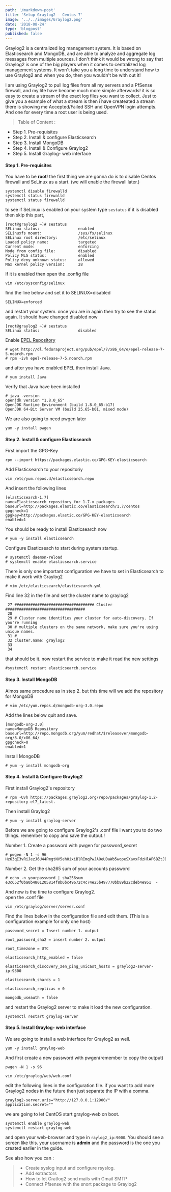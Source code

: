 ```yaml
---
path: '/markdown-post'
title: 'Setup Graylog2 - Centos 7'
image: '../../images/Graylog2.png'
date: '2018-08-24'
type: 'blogpost'
published: false 
---
```


Graylog2 is a centralized log management system. It is based on Elasticsearch
and MongoDB, and are able to analyze and aggregate log messages from multiple sources.
I don't think it would be wrong to say that Graylog2 is one of the big players when
it comes to centralized log management systems.
It won't take you a long time to understand how to use Graylog2 and when you do, then
you wouldn't be with out it!

I am using Graylog2 to pull log files from all my servers and a PfSense firewall,
and my life have become much more simple afterwards! it is so easy to create a stream of the exact log files you want to collect.
Just to give you a example of what a stream is then i have createated a stream
there is showing me Accepted/Failed SSH and OpenVPN login attempts. And one for every
time a root user is being used.   

> Table of Content :
- Step 1. Pre-requisites
- Step 2. Install & configure Elasticsearch
- Step 3. Install MongoDB
- Step 4. Install & Configure Graylog2
- Step 5. Install Graylog- web interface

#### Step 1. Pre-requisites
You have to be **root**!
the first thing we are gonna do is to disable Centos firewall and SeLinux as a start. (we will enable the firewall  later.)
```
systemctl disable firewalld
systemctl status firewalld
systemctl status firewalld
```
to see if SeLinux is enabled on your system type `sestatus` if it is disabled then skip this part,
```
[root@graylog2 ~]# sestatus
SELinux status:                 enabled
SELinuxfs mount:                /sys/fs/selinux
SELinux root directory:         /etc/selinux
Loaded policy name:             targeted
Current mode:                   enforcing
Mode from config file:          disabled
Policy MLS status:              enabled
Policy deny_unknown status:     allowed
Max kernel policy version:      28

```
If it is enabled then open the .config file
```
vim /etc/sysconfig/selinux
```
find the line below and set it to SELINUX=disabled
```
SELINUX=enforced
```
and restart your system. once you are in again then try to see the status again. It should have changed disabled now
```
[root@graylog2 ~]# sestatus
SELinux status:                 disabled
```
Enable [EPEL Repository](https://fedoraproject.org/wiki/EPEL)
```
# wget http://dl.fedoraproject.org/pub/epel/7/x86_64/e/epel-release-7-5.noarch.rpm
# rpm -ivh epel-release-7-5.noarch.rpm
```
and after you have enabled EPEL then install Java.
```
# yum install Java
```
Verify that Java have been installed
```
# java -version
openjdk version "1.8.0_65"
OpenJDK Runtime Environment (build 1.8.0_65-b17)
OpenJDK 64-Bit Server VM (build 25.65-b01, mixed mode)
```

We are also going to need pwgen later
```
yum -y install pwgen
```
#### Step 2. Install & configure Elasticsearch

First import the GPG-Key
```
rpm --import https://packages.elastic.co/GPG-KEY-elasticsearch
```
Add Elasticsearch to your repositoriy
```
vim /etc/yum.repos.d/elasticsearch.repo
```
And insert the following lines
```
[elasticsearch-1.7]
name=Elasticsearch repository for 1.7.x packages
baseurl=http://packages.elastic.co/elasticsearch/1.7/centos
gpgcheck=1
gpgkey=http://packages.elastic.co/GPG-KEY-elasticsearch
enabled=1
```
You should be ready to install Elasticsearch now
```
# yum -y install elasticsearch
```
Configure Elasticseach to start during system startup.
```
# systemctl daemon-reload
# systemctl enable elasticsearch.service
```

There is only one important configuration we have to set in Elasticsearch
to make it work with Graylog2
```
# vim /etc/elasticsearch/elasticsearch.yml
```
Find line 32 in the file and set the cluster name to graylog2
```
 27 ################################### Cluster ###################################
 28
 29 # Cluster name identifies your cluster for auto-discovery. If you're running
 30 # multiple clusters on the same network, make sure you're using unique names.
 31 #
 32 cluster.name: graylog2
 33
 34
```

that should be it. now restart the service to make it read the new settings
```
#systemctl restart elasticsearch.service
```

#### Step 3. Install MongoDB

Almos same procedure as in step 2. but this time will we add the repository
for MongoDB

```
# vim /etc/yum.repos.d/mongodb-org-3.0.repo

```
Add the lines below quit and save.
```
[mongodb-org-3.0]
name=MongoDB Repository
baseurl=http://repo.mongodb.org/yum/redhat/$releasever/mongodb-org/3.0/x86_64/
gpgcheck=0
enabled=1
```
Install MongoDB

```
# yum -y install mongodb-org
```

#### Step 4. Install & Configure Graylog2

First install Graylog2's repository
```
# rpm -Uvh https://packages.graylog2.org/repo/packages/graylog-1.2-repository-el7_latest.
```
Then install Graylog2
```
# yum -y install graylog-server
```

Before we are going to configure Graylog2's .conf file i want you to do two things.
remember to copy and save the output.!

Number 1. Create a password with pwgen for password_secret

```
# pwgen -N 1 -s 96
Hz63qI3vRiJezJ6U44PmgtNV5eh0ixiBlRImqPwJAOeUDaWb5wopeSXavxFdzHlAP6BZtJBol8fdHqDjrOCoUq2fczBGhud6
```

Number 2. Get  the sha265 sum of your accounts password

```
# echo -n yourpassword | sha256sum
e3c652f0ba0b4801205814f8b6bc49672c4c74e25b497770bb89b22cdeb4e951  -
```

And now is the time to configure Graylog2.  
open the .conf file
```
vim /etc/graylog/server/server.conf
```
Find the lines below in the configuration file and edit them. (This is a configuration example for only one host)
```
password_secret = Insert number 1. output

root_password_sha2 = insert number 2. output

root_timezone = UTC

elasticsearch_http_enabled = false

elasticsearch_discovery_zen_ping_unicast_hosts = graylog2-server-ip:9300

elasticsearch_shards = 1

elasticsearch_replicas = 0

mongodb_useauth = false
```
and restart the Graylog2 server to make it load the new configuration.

```
systemctl restart graylog-server
```

#### Step 5. Install Graylog- web interface
We are going to install a web interface for Graylog2 as well.
```
yum -y install graylog-web
```
And first create a new password with pwgen(remember to copy the output)
```
pwgen -N 1 -s 96
```

```
vim /etc/graylog/web/web.conf
```

edit the following lines in the configuration file. if you want to add more Graylog2 nodes in the future then just separate the IP with a comma.
```
graylog2-server.uris="http://127.0.0.1:12900/"
application.secret=""
```
we are going to let CentOS start graylog-web on boot.
```
systemctl enable graylog-web
systemctl restart graylog-web
```
and open your web-browser and type in `raylog2_ip:9000`. You should see a screen like this. your
username is **admin** and the password is the one you created earlier in the guide.

See also how you can :
> - Create syslog input and configure rsyslog.
> - Add extractors
> - How to let Gratlog2 send mails with Gmail SMTP
> - Connect Pfsense with the snort package to Graylog2
